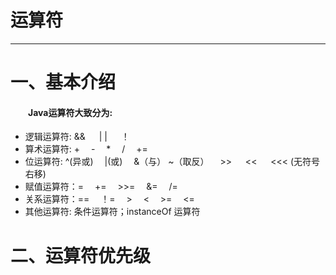 # 运算符

---
# 一、基本介绍
#### &emsp;&emsp;Java运算符大致分为:
- 逻辑运算符:  && &emsp; | |  &emsp;  ！
- 算术运算符:  +&emsp;  -&emsp;  *&emsp;  /&emsp;  +=&emsp;
- 位运算符: ^(异或)&emsp; |(或)&emsp; &（与） ~（取反）&emsp; >> &emsp;  <<  &emsp; <<< (无符号右移)
- 赋值运算符：= &emsp;+= &emsp;>>= &emsp;&= &emsp;/=
- 关系运算符：==&emsp; ！=&emsp; >&emsp; <&emsp; >=&emsp; <=
- 其他运算符: 条件运算符；instanceOf 运算符
 


# 二、运算符优先级
